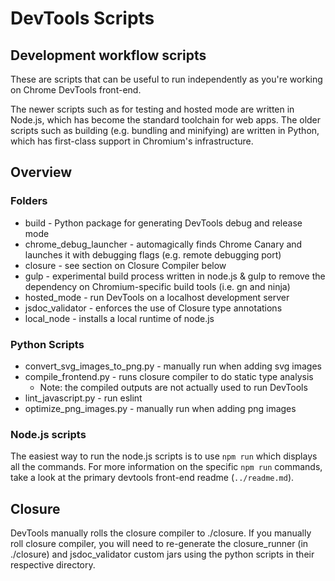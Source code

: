 # DevTools Scripts

## Development workflow scripts

These are scripts that can be useful to run independently as you're working on Chrome DevTools front-end.

The newer scripts such as for testing and hosted mode are written in Node.js, which has become the standard toolchain for web apps. The older scripts such as building (e.g. bundling and minifying) are written in Python, which has first-class support in Chromium's infrastructure.

## Overview

### Folders

- build - Python package for generating DevTools debug and release mode
- chrome_debug_launcher - automagically finds Chrome Canary and launches it with debugging flags (e.g. remote debugging port)
- closure - see section on Closure Compiler below
- gulp - experimental build process written in node.js & gulp to remove the dependency on Chromium-specific build tools (i.e. gn and ninja)
- hosted_mode - run DevTools on a localhost development server
- jsdoc_validator - enforces the use of Closure type annotations
- local_node - installs a local runtime of node.js

### Python Scripts
- convert_svg_images_to_png.py - manually run when adding svg images
- compile_frontend.py - runs closure compiler to do static type analysis
    - Note: the compiled outputs are not actually used to run DevTools
- lint_javascript.py - run eslint
- optimize_png_images.py - manually run when adding png images

### Node.js scripts

The easiest way to run the node.js scripts is to use `npm run` which displays all the commands. For more information on the specific `npm run` commands, take a look at the primary devtools front-end readme (`../readme.md`).

## Closure

DevTools manually rolls the closure compiler to ./closure. If you manually roll closure compiler, you will need to re-generate the closure_runner (in ./closure) and jsdoc_validator custom jars using the python scripts in their respective directory.